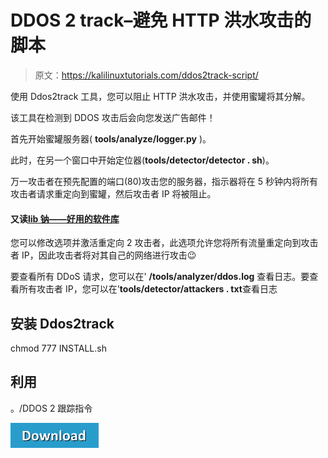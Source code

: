 # DDOS 2 track–避免 HTTP 洪水攻击的脚本

> 原文：<https://kalilinuxtutorials.com/ddos2track-script/>

使用 Ddos2track 工具，您可以阻止 HTTP 洪水攻击，并使用蜜罐将其分解。

该工具在检测到 DDOS 攻击后会向您发送广告邮件！

首先开始蜜罐服务器( **tools/analyze/logger.py** )。

此时，在另一个窗口中开始定位器(**tools/detector/detector . sh**)。

万一攻击者在预先配置的端口(80)攻击您的服务器，指示器将在 5 秒钟内将所有攻击者请求重定向到蜜罐，然后攻击者 IP 将被阻止。

#### **又读[lib 钠——好用的软件库](http://kalilinuxtutorials.com/libsodium/)**

您可以修改选项并激活重定向 2 攻击者，此选项允许您将所有流量重定向到攻击者 IP，因此攻击者将对其自己的网络进行攻击😉

要查看所有 DDoS 请求，您可以在' **/tools/analyzer/ddos.log** 查看日志。要查看所有攻击者 IP，您可以在'**tools/detector/attackers . txt**查看日志

## **安装 Ddos2track**

chmod 777 INSTALL.sh

## **利用**

。/DDOS 2 跟踪指令

[![](img//a51de913dc60eee505c4a68651ee8e4d.png)](https://github.com/lockedbyte/ddos2track)